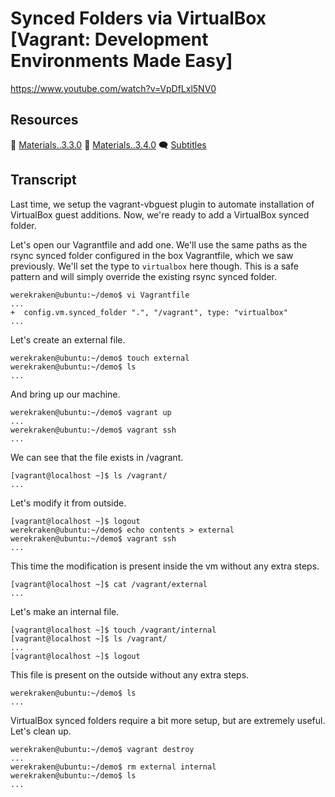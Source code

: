 # Synced Folders via VirtualBox [Vagrant: Development Environments Made Easy]

https://www.youtube.com/watch?v=VpDfLxl5NV0

## Resources

🧱 [Materials..3.3.0](../03.More.03..VirtualBox.Guest.Additions/Materials..3.3.0)
🧱 [Materials..3.4.0](../03.More.04..Synced.Folders.via.VirtualBox/Materials..3.4.0)
🗨 [Subtitles](subtitles.srt)

## Transcript

Last time, we setup the vagrant-vbguest plugin to automate installation of VirtualBox guest additions. Now, we're ready to add a VirtualBox synced folder.

Let's open our Vagrantfile and add one. We'll use the same paths as the rsync synced folder configured in the box Vagrantfile, which we saw previously. We'll set the type to `virtualbox` here though. This is a safe pattern and will simply override the existing rsync synced folder.
```
werekraken@ubuntu:~/demo$ vi Vagrantfile
...
+  config.vm.synced_folder ".", "/vagrant", type: "virtualbox"
...
```
Let's create an external file.
```
werekraken@ubuntu:~/demo$ touch external
werekraken@ubuntu:~/demo$ ls
...
```
And bring up our machine.
```
werekraken@ubuntu:~/demo$ vagrant up
...
werekraken@ubuntu:~/demo$ vagrant ssh
...
```
We can see that the file exists in /vagrant.
```
[vagrant@localhost ~]$ ls /vagrant/
...
```
Let's modify it from outside.
```
[vagrant@localhost ~]$ logout
werekraken@ubuntu:~/demo$ echo contents > external 
werekraken@ubuntu:~/demo$ vagrant ssh
...
```
This time the modification is present inside the vm without any extra steps.
```
[vagrant@localhost ~]$ cat /vagrant/external 
...
```
Let's make an internal file.
```
[vagrant@localhost ~]$ touch /vagrant/internal
[vagrant@localhost ~]$ ls /vagrant/
...
[vagrant@localhost ~]$ logout
```
This file is present on the outside without any extra steps.
```
werekraken@ubuntu:~/demo$ ls
...
```
VirtualBox synced folders require a bit more setup, but are extremely useful. Let's clean up.
```
werekraken@ubuntu:~/demo$ vagrant destroy
...
werekraken@ubuntu:~/demo$ rm external internal
werekraken@ubuntu:~/demo$ ls
...
```
